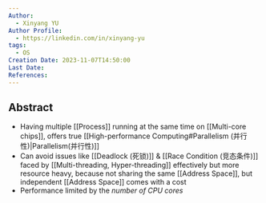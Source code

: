 ```yaml
---
Author:
  - Xinyang YU
Author Profile:
  - https://linkedin.com/in/xinyang-yu
tags:
  - OS
Creation Date: 2023-11-07T14:50:00
Last Date: 
References:
---
```

## Abstract
- Having multiple [[Process]] running at the same time on [[Multi-core chips]], offers true [[High-performance Computing#Parallelism (并行性)|Parallelism(并行性)]]
- Can avoid issues like [[Deadlock (死锁)]] & [[Race Condition (竞态条件)]] faced by [[Multi-threading, Hyper-threading]] effectively but more resource heavy, because not sharing the same [[Address Space]], but independent [[Address Space]] comes with a cost 
- Performance limited by the *number of CPU cores*